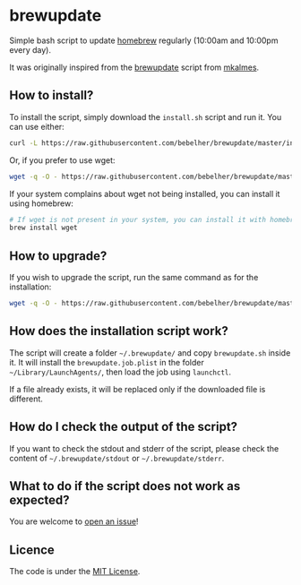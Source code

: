 # brewupdate #

Simple bash script to update [homebrew][homebrew] regularly (10:00am and 10:00pm every day).

It was originally inspired from the [brewupdate][brewupdate] script from [mkalmes][mkalmes].


## How to install? ##

To install the script, simply download the `install.sh` script and run it.
You can use either:
```sh
curl -L https://raw.githubusercontent.com/bebelher/brewupdate/master/install.sh | bash
```
Or, if you prefer to use wget:
```sh
wget -q -O - https://raw.githubusercontent.com/bebelher/brewupdate/master/install.sh | bash
```
If your system complains about wget not being installed, you can install it using homebrew:
```sh
# If wget is not present in your system, you can install it with homebrew.
brew install wget
```

## How to upgrade? ##

If you wish to upgrade the script, run the same command as for the installation:
```sh
wget -q -O - https://raw.githubusercontent.com/bebelher/brewupdate/master/install.sh | bash
```

## How does the installation script work? ##

The script will create a folder `~/.brewupdate/` and copy `brewupdate.sh` inside it.
It will install the `brewupdate.job.plist` in the folder `~/Library/LaunchAgents/`, then load the job using `launchctl`.


If a file already exists, it will be replaced only if the downloaded file is different.

## How do I check the output of the script? ##

If you want to check the stdout and stderr of the script, please check the content of `~/.brewupdate/stdout` or `~/.brewupdate/stderr`.

## What to do if the script does not work as expected? ##

You are welcome to [open an issue][issue]!

## Licence ##

The code is under the [MIT License][license].

[homebrew]: https://github.com/mxcl/homebrew/
[license]: https://github.com/bebelher/brewupdate/raw/master/LICENSE
[issue]: https://github.com/bebelher/brewupdate/issues/new
[brewupdate]: https://github.com/mkalmes/brewupdate
[mkalmes]:https://github.com/mkalmes
